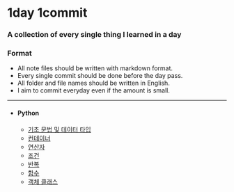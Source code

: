 # 1day 1commit
### A collection of every single thing I learned in a day

### Format
- All note files should be written with markdown format.
- Every single commit should be done before the day pass.
- All folder and file names should be written in English.
- I aim to commit everyday even if the amount is small.

___

- #### Python
    - [기초 문법 및 데이터 타입](https://github.com/hw1004/1day1commit/blob/main/python/basic_syntax_and_datatype.md)
    - [컨테이너](https://github.com/hw1004/1day1commit/blob/main/python/container.md)
    - [연산자](https://github.com/hw1004/1day1commit/blob/main/python/operator.md)
    - [조건](https://github.com/hw1004/1day1commit/blob/main/python/conditional_statement.md)
    - [반복](https://github.com/hw1004/1day1commit/blob/main/python/loop_statement.md)
    - [함수]()
    - [객체 클래스]()


  
